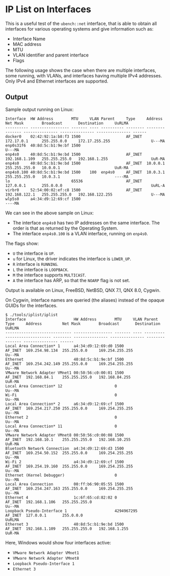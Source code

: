 # IP List on Interfaces

This is a useful test of the `ubench::net` interface, that is able to obtain all
interfaces for various operating systems and give information such as:

- Interface Name
- MAC address
- MTU
- VLAN identifier and parent interface
- Flags

The following usage shows the case when there are multiple interfaces, some
running, with VLANs, and interfaces having multiple IPv4 addresses. Only IPv4
and Ethernet interfaces are supported.

## Output

Sample output running on Linux:

```text
Interface  HW Address        MTU     VLAN Parent     Type     Address         Net Mask        Broadcast       Destination     UuRLMA
---------- ----------------- ------- ---- ---------- -------- --------------- --------------- --------------- --------------- ------
docker0    02:42:92:1a:b8:f3 1500                    AF_INET  172.17.0.1      255.255.0.0     172.17.255.255                  U---MA
enp0s31f6  40:8d:5c:b1:9e:bf 1500                                                                                             U---MA
enp4s0     40:8d:5c:b1:9e:bd 1500                    AF_INET  192.168.1.109   255.255.255.0   192.168.1.255                   UuR-MA
enp4s0     40:8d:5c:b1:9e:bd 1500                    AF_INET  10.0.0.1        255.255.255.0   10.0.0.1                        UuR-MA
enp4s0.100 40:8d:5c:b1:9e:bd 1500    100  enp4s0     AF_INET  10.0.3.1        255.255.255.0   10.0.3.1                        ----MA
lo                           65536                   AF_INET  127.0.0.1       255.0.0.0                                       UuRL-A
virbr0     52:54:00:02:ef:c8 1500                    AF_INET  192.168.122.1   255.255.255.0   192.168.122.255                 U---MA
wlp5s0     a4:34:d9:12:69:cf 1500                                                                                             ----MA
```

We can see in the above sample on Linux:

- The interface `enp4s0` has two IP addresses on the same interface. The order
  is that as returned by the Operating System.
- The interface `enp4s0.100` is a VLAN interface, running on `enp4s0`.

The flags show:

- `U` the interface is `UP`.
- `u` for Linux, the driver indicates the interface is `LOWER_UP`.
- `R` interface is `RUNNING`.
- `L` the interface is `LOOPBACK`.
- `M` the interface supports `MULTICAST`.
- `A` the interface has ARP, so that the `NOARP` flag is not set.

Output is available on Linux, FreeBSD, NetBSD, QNX 7.1, QNX 8.0, Cygwin.

On Cygwin, interface names are queried (the aliases) instead of the opaque GUIDs
for the interfaces.

```text
$ ./tools/iplist/iplist
Interface                     HW Address        MTU     VLAN Parent                        Type     Address         Net Mask        Broadcast       Destination     UuRLMA
----------------------------- ----------------- ------- ---- ----------------------------- -------- --------------- --------------- --------------- --------------- ------
Local Area Connection* 1      a4:34:d9:12:69:d0 1500                                       AF_INET  169.254.98.134  255.255.0.0     169.254.255.255                 Uu--MA
Ethernet                      40:8d:5c:b1:9e:bf 1500                                       AF_INET  169.254.242.149 255.255.0.0     169.254.255.255                 Uu--MA
VMware Network Adapter VMnet1 00:50:56:c0:00:01 1500                                       AF_INET  192.168.84.1    255.255.255.0   192.168.84.255                  UuR-MA
Local Area Connection* 12                       0                                                                                                                   Uu--MA
Wi-Fi                                           0                                                                                                                   Uu--MA
Local Area Connection* 2      a6:34:d9:12:69:cf 1500                                       AF_INET  169.254.217.250 255.255.0.0     169.254.255.255                 Uu--MA
Ethernet 2                                      0                                                                                                                   Uu--MA
Local Area Connection* 11                       0                                                                                                                   Uu--MA
VMware Network Adapter VMnet8 00:50:56:c0:00:08 1500                                       AF_INET  192.168.10.1    255.255.255.0   192.168.10.255                  UuR-MA
Bluetooth Network Connection  a4:34:d9:12:69:d3 1500                                       AF_INET  169.254.50.152  255.255.0.0     169.254.255.255                 Uu--MA
Wi-Fi 2                       a4:34:d9:12:69:cf 1500                                       AF_INET  169.254.19.160  255.255.0.0     169.254.255.255                 Uu--MA
Ethernet (Kernel Debugger)                      0                                                                                                                   Uu--MA
Local Area Connection         00:ff:b6:90:05:55 1500                                       AF_INET  169.254.247.163 255.255.0.0     169.254.255.255                 Uu--MA
Ethernet 4                    1c:6f:65:cd:82:02 0                                          AF_INET  192.168.1.106   255.255.255.0                                   Uu--MA
Loopback Pseudo-Interface 1                     4294967295                                 AF_INET  127.0.0.1       255.0.0.0                                       UuRLMA
Ethernet 3                    40:8d:5c:b1:9e:bd 1500                                       AF_INET  192.168.1.109   255.255.255.0   192.168.1.255                   UuR-MA
```

Here, Windows would show four interfaces active:

- `VMware Network Adapter VMnet1`
- `VMware Network Adapter VMnet8`
- `Loopback Pseudo-Interface 1`
- `Ethernet 3`
